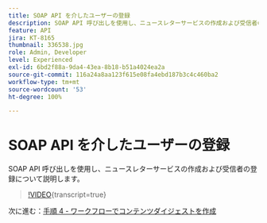 ```yaml
---
title: SOAP API を介したユーザーの登録
description: SOAP API 呼び出しを使用し、ニュースレターサービスの作成および受信者の登録について説明します。
feature: API
jira: KT-8165
thumbnail: 336538.jpg
role: Admin, Developer
level: Experienced
exl-id: 6bd2f88a-9da4-43ea-8b18-b51a4024ea2a
source-git-commit: 116a24a8aa123f615e08fa4ebd187b3c4c460ba2
workflow-type: tm+mt
source-wordcount: '53'
ht-degree: 100%

---
```


# SOAP API を介したユーザーの登録

SOAP API 呼び出しを使用し、ニュースレターサービスの作成および受信者の登録について説明します。

>[!VIDEO](https://video.tv.adobe.com/v/3446018?quality=12&learn=on&captions=jpn){transcript=true}

次に進む：[手順 4 - ワークフローでコンテンツダイジェストを作成](/help/tutorial-use-soap-apis/create-article-alert-delivery-overview.md)
